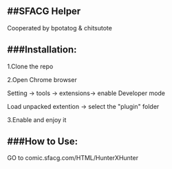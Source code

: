 ##SFACG Helper   
-------

Cooperated by bpotatog & chitsutote

###Installation:
-------
1.Clone the repo

2.Open Chrome browser

Setting -> tools -> extensions-> enable Developer mode

Load unpacked extention  -> select the "plugin" folder

3.Enable and enjoy it


###How to Use:
------
GO to comic.sfacg.com/HTML/HunterXHunter






